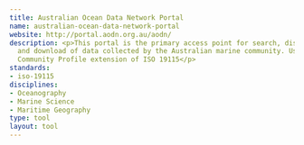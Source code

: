 ```yaml
---
title: Australian Ocean Data Network Portal
name: australian-ocean-data-network-portal
website: http://portal.aodn.org.au/aodn/
description: <p>This portal is the primary access point for search, discovery, access
  and download of data collected by the Australian marine community. Uses the Marine
  Community Profile extension of ISO 19115</p>
standards:
- iso-19115
disciplines:
- Oceanography
- Marine Science
- Maritime Geography
type: tool
layout: tool
---
```


